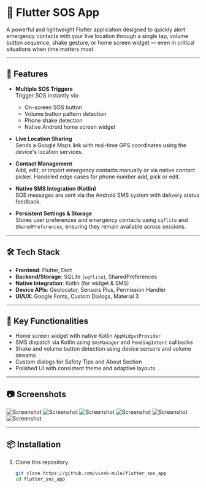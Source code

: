 # 🚨 Flutter SOS App

A powerful and lightweight Flutter application designed to quickly alert emergency contacts with your live location through a single tap, volume button sequence, shake gesture, or home screen widget — even in critical situations when time matters most.

---

## 📱 Features

- **Multiple SOS Triggers**  
  Trigger SOS instantly via:
  - On-screen SOS button  
  - Volume button pattern detection  
  - Phone shake detection  
  - Native Android home screen widget

- **Live Location Sharing**  
  Sends a Google Maps link with real-time GPS coordinates using the device's location services.

- **Contact Management**  
  Add, edit, or import emergency contacts manually or via native contact picker. Handeled edge cases for phone number add, pick or edit.

- **Native SMS Integration (Kotlin)**  
  SOS messages are sent via the Android SMS system with delivery status feedback.

- **Persistent Settings & Storage**  
  Stores user preferences and emergency contacts using `sqflite` and `SharedPreferences`, ensuring they remain available across sessions.


---

## 🛠 Tech Stack

- **Frontend**: Flutter, Dart  
- **Backend/Storage**: SQLite (`sqflite`), SharedPreferences  
- **Native Integration**: Kotlin (for widget & SMS)  
- **Device APIs**: Geolocator, Sensors Plus, Permission Handler  
- **UI/UX**: Google Fonts, Custom Dialogs, Material 3

---

## 🧪 Key Functionalities

- Home screen widget with native Kotlin `AppWidgetProvider`
- SMS dispatch via Kotlin using `SmsManager` and `PendingIntent` callbacks
- Shake and volume button detection using device sensors and volume streams
- Custom dialogs for Safety Tips and About Section
- Polished UI with consistent theme and adaptive layouts

---

## 📷 Screenshots

![Screenshot](https://drive.google.com/file/d/1CtWj7XAaHNCLTjUiJ-TWcIDyxlWFzXYV/view?usp=sharing)
![Screenshot](https://drive.google.com/file/d/1-zFGhkefMfEoTTShBfd62nEnAGuHL-wU/view?usp=sharing)
![Screenshot](https://drive.google.com/file/d/19rY9NiKIdq50uiuIKXzGDvWl937ZeZUg/view?usp=sharing)
![Screenshot](https://drive.google.com/file/d/1q5_8zIGCpHHFTe54DO8qko5bPRXF81nb/view?usp=sharing)
![Screenshot](https://drive.google.com/file/d/1ug84OQvdtgQ0VAMPxAHQebaIcwy_Qluy/view?usp=sharing)
![Screenshot](https://drive.google.com/file/d/1Yb5GN9D78AfjQ3OjZRlLzyngc_0vlfUO/view?usp=sharing)

---

## 📦 Installation

1. Clone this repository  
   ```bash
   git clone https://github.com/vivek-mule/flutter_sos_app
   cd flutter_sos_app
